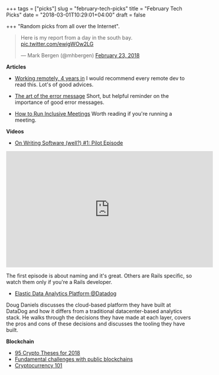 +++
tags = ["picks"]
slug = "february-tech-picks"
title = "February Tech Picks"
date = "2018-03-01T10:29:01+04:00"
draft = false

+++
"Random picks from all over the Internet".

<!--more-->

<blockquote class="twitter-tweet" data-lang="en"><p lang="en" dir="ltr">Here is my report from a day in the south bay. <a href="https://t.co/ewigWOw2LG">pic.twitter.com/ewigWOw2LG</a></p>&mdash; Mark Bergen (@mhbergen) <a href="https://twitter.com/mhbergen/status/966876932313763841?ref_src=twsrc%5Etfw">February 23, 2018</a></blockquote>
<script async src="https://platform.twitter.com/widgets.js" charset="utf-8"></script>

**Articles**

* [Working remotely, 4 years in](https://jvns.ca/blog/2018/02/18/working-remotely--4-years-in/)
  I would recommend every remote dev to read this. Lot's of good advices.

* [The art of the error message](https://thestyleofelements.org/the-art-of-the-error-message-9f878d0bff80)
  Short, but helpful reminder on the importance of good error messages.

* [How to Run Inclusive Meetings](https://thisisfranklin.com/2018/02/22/how-to-run-inclusive-meetings.html)
  Worth reading if you're running a meeting.

**Videos**

* [On Writing Software (well?) #1: Pilot Episode](https://www.youtube.com/watch?v=H5i1gdwe1Ls)

<iframe width="560" height="315" src="https://www.youtube-nocookie.com/embed/H5i1gdwe1Ls" frameborder="0" allow="autoplay; encrypted-media" allowfullscreen></iframe>

The first episode is about naming and it's great. Others are Rails specific, so
watch them only if you're a Rails developer.

* [Elastic Data Analytics Platform @Datadog](https://www.infoq.com/presentations/datadog-cloud)

Doug Daniels discusses the cloud-based platform they have built at DataDog and
how it differs from a traditional datacenter-based analytics stack. He walks
through the decisions they have made at each layer, covers the pros and cons of
these decisions and discusses the tooling they have built.

**Blockchain**

* [95 Crypto Theses for 2018](https://medium.com/@twobitidiot/95-crypto-theses-for-2018-ca7b74f8abcf)
* [Fundamental challenges with public blockchains](https://medium.com/@preethikasireddy/fundamental-challenges-with-public-blockchains-253c800e9428)
* [Cryptocurrency 101](https://medium.com/@jillcarlson/cryptocurrency-101-4f141c00ff00)
